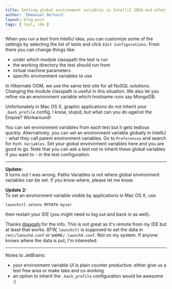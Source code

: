 ```yaml
---
title: Setting global environment variables in IntelliJ IDEA and other test config goodies
author: 'Emmanuel Bernard'
layout: blog-post
tags: [ tool, ide ]
--- 
```

When you run a test from IntelliJ idea, you can customize some of
the settings by selecting the list of tests and click `Edit Configurations`.
From there you can change things like:

- under which module classpath the test is run
- the working directory the test should run from
- virtual machine parameters
- specific environment variables to use

In Hibernate OGM, we use the same test site for all NoSQL solutions. Changing the
module classpath is useful in this situation. We also let you refine via an environment
variable which hostname runs say MongoDB.

Unfortunately in Mac OS X, graphic applications do not inherit your `.bash_profile` config. I know, stupid,
but what can you do against the Empire? Workaround!

You can set environment variables from each test but it gets tedious quickly. Alternatively, you can set
an environment variable globally in IntelliJ - what they call parent environment variables. 
Go to `Preferences` and search for `Path Variables`.
Set your global environment variables here and you are good to go. Note that you can ask a test not to
inherit these global variables if you want to - in the test configuration.

- - -
__Update:__  
It turns out I was wrong. Paths Variables is not where global environment variables can be set. If you
know where, please let me know.

__Update 2:__  
To set an environment variable visible by applications in Mac OS X, use

    launchctl setenv MYPATH myvar

then restart your IDE (you might need to log out and back in as well).

Thanks [@aagahi](http://twitter.com/aagahi) for the info. This is not great as it's remote from my IDE but at least that works.
BTW, `launchctl` is supposed to set the data in `/etc/lanuchd.conf` or `$HOME/.launchd.conf`. Not on my
system. If anyone knows where the data is put, I'm interested.

- - -

Notes to JetBrains:

- your environment variable UI is plain counter productive: either give us a text free area or make tabs and co working
- an option to inherit the `.bash_profile` configuration would be awesome :)

